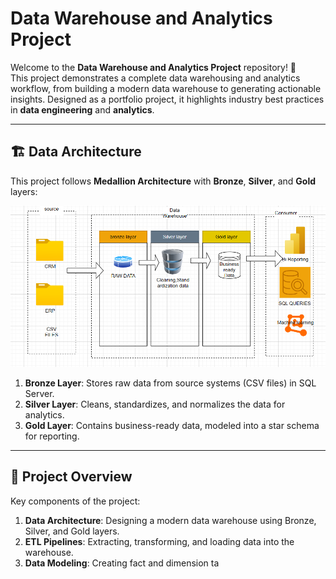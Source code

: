 # Data Warehouse and Analytics Project

Welcome to the **Data Warehouse and Analytics Project** repository! 🚀  
This project demonstrates a complete data warehousing and analytics workflow, from building a modern data warehouse to generating actionable insights. Designed as a portfolio project, it highlights industry best practices in **data engineering** and **analytics**.

---

## 🏗️ Data Architecture

This project follows **Medallion Architecture** with **Bronze**, **Silver**, and **Gold** layers:

![Data Architecture](docs/data_architecture.png)

1. **Bronze Layer**: Stores raw data from source systems (CSV files) in SQL Server.  
2. **Silver Layer**: Cleans, standardizes, and normalizes the data for analytics.  
3. **Gold Layer**: Contains business-ready data, modeled into a star schema for reporting.

---

## 📖 Project Overview

Key components of the project:

1. **Data Architecture**: Designing a modern data warehouse using Bronze, Silver, and Gold layers.  
2. **ETL Pipelines**: Extracting, transforming, and loading data into the warehouse.  
3. **Data Modeling**: Creating fact and dimension ta
